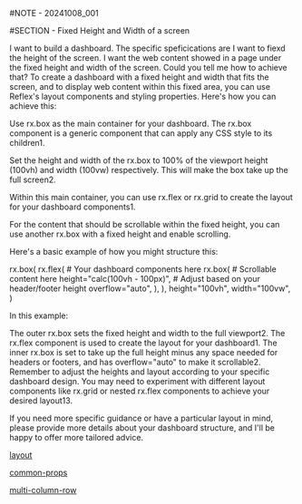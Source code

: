 
#NOTE - 20241008_001

#SECTION - Fixed Height and Width of a screen

I want to build a dashboard.
The specific speficications are I want to fiexd the height of the screen.
I want the web content showed in a page under the fixed height and width of the screen.
Could you tell me how to achieve that?
To create a dashboard with a fixed height and width that fits the screen, and to display web content within this fixed area, you can use Reflex's layout components and styling properties. Here's how you can achieve this:

Use rx.box as the main container for your dashboard. The rx.box component is a generic component that can apply any CSS style to its children1.

Set the height and width of the rx.box to 100% of the viewport height (100vh) and width (100vw) respectively. This will make the box take up the full screen2.

Within this main container, you can use rx.flex or rx.grid to create the layout for your dashboard components1.

For the content that should be scrollable within the fixed height, you can use another rx.box with a fixed height and enable scrolling.

Here's a basic example of how you might structure this:

rx.box(
    rx.flex(
        # Your dashboard components here
        rx.box(
            # Scrollable content here
            height="calc(100vh - 100px)",  # Adjust based on your header/footer height
            overflow="auto",
        ),
    ),
    height="100vh",
    width="100vw",
)

In this example:

The outer rx.box sets the fixed height and width to the full viewport2.
The rx.flex component is used to create the layout for your dashboard1.
The inner rx.box is set to take up the full height minus any space needed for headers or footers, and has overflow="auto" to make it scrollable2.
Remember to adjust the heights and layout according to your specific dashboard design. You may need to experiment with different layout components like rx.grid or nested rx.flex components to achieve your desired layout13.

If you need more specific guidance or have a particular layout in mind, please provide more details about your dashboard structure, and I'll be happy to offer more tailored advice.


[layout](https://reflex.dev/docs/styling/layout/)

[common-props](https://reflex.dev/docs/styling/common-props/)

[multi-column-row](https://reflex.dev/docs/recipes/content/multi-column-row/)

